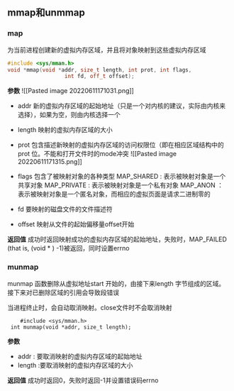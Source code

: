 
## mmap和unmmap
### map
为当前进程创建新的虚拟内存区域，并且将对象映射到这些虚拟内存区域
```c++
#include <sys/mman.h>
void *mmap(void *addr, size_t length, int prot, int flags,
                  int fd, off_t offset);
```
**参数**
![[Pasted image 20220611171031.png]]
- addr
	新的虚拟内存区域的起始地址（只是一个对内核的建议，实际由内核来选择），如果为空，则由内核选择一个
- length
	映射的虚拟内存区域的大小
- prot
	包含描述新映射的虚拟内存区域的访问权限位（即在相应区域结构中的
prot 位。不能和打开文件时的mode冲突
	![[Pasted image 20220611171315.png]]
- flags
	包含了被映射对象的各种类型
	MAP_SHARED : 表示被映射对象是一个共享对象
	MAP_PRIVATE : 表示被映射对象是一个私有对象
	MAP_ANON ： 表示被映射对象是一个匿名对象，而相应的虚拟页面是请求二进制零的
	
- fd
	要映射的磁盘文件的文件描述符
- offset
	映射从文件的起始偏移量offset开始

**返回值**
成功时返回映射成功的虚拟内存区域的起始地址，失败时，MAP_FAILED (that is, (void * ) -1)被返回，同时设置errno


### munmap
munmap 函数删除从虚拟地址start 开始的，由接下来length 字节组成的区域。接下来对已删除区域的引用会导致段错误

当进程终止时，会自动取消映射。close文件时不会取消映射
```
	#include <sys/mman.h>
 int munmap(void *addr, size_t length);
```

**参数**
- addr : 要取消映射的虚拟内存区域的起始地址
- length :要取消映射的虚拟内存区域的大小

**返回值**
成功时返回0，失败时返回-1并设置错误码errno